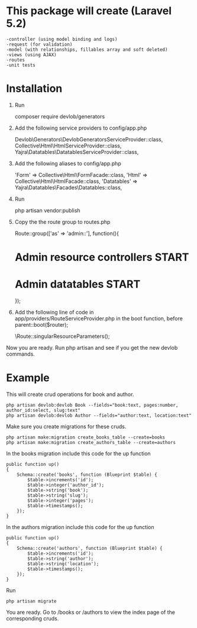 # This package will create (Laravel 5.2)
    -controller (using model binding and logs) 
    -request (for validation) 
    -model (with relationships, fillables array and soft deleted) 
    -views (using AJAX) 
    -routes 
    -unit tests

# Installation
1) Run 
    
    composer require devlob/generators

2) Add the following service providers to config/app.php

    Devlob\Generators\DevlobGeneratorsServiceProvider::class,
    Collective\Html\HtmlServiceProvider::class,
    Yajra\Datatables\DatatablesServiceProvider::class,

3) Add the following aliases to config/app.php

    'Form' => Collective\Html\FormFacade::class,
    'Html' => Collective\Html\HtmlFacade::class,
    'Datatables' => Yajra\Datatables\Facades\Datatables::class,

4) Run 
   
    php artisan vendor:publish

5) Copy the the route group to routes.php

    Route::group(['as' => 'admin::'], function(){
      # Admin resource controllers START
      # Admin datatables START
    });

6) Add the following line of code in app/providers/RouteServiceProvider.php in the boot function, before parent::boot($router);

    \Route::singularResourceParameters();


Now you are ready. Run php artisan and see if you get the new devlob commands.

# Example
This will create crud operations for book and author.

    php artisan devlob:devlob Book --fields="book:text, pages:number, author_id:select, slug:text"
    php artisan devlob:devlob Author --fields="author:text, location:text"
    
Make sure you create migrations for these cruds.

    php artisan make:migration create_books_table --create=books
    php artisan make:migration create_authors_table --create=authors
    
In the books migration include this code for the up function

    public function up()
    {
        Schema::create('books', function (Blueprint $table) {
            $table->increments('id');
            $table->integer('author_id');
            $table->string('book');
            $table->string('slug');
            $table->integer('pages');
            $table->timestamps();
        });
    }
    
In the authors migration include this code for the up function

    public function up()
    {
        Schema::create('authors', function (Blueprint $table) {
            $table->increments('id');
            $table->string('author');
            $table->string('location');
            $table->timestamps();
        });
    }
    
Run
    
    php artisan migrate
    
You are ready. Go to /books or /authors to view the index page of the corresponding cruds.
